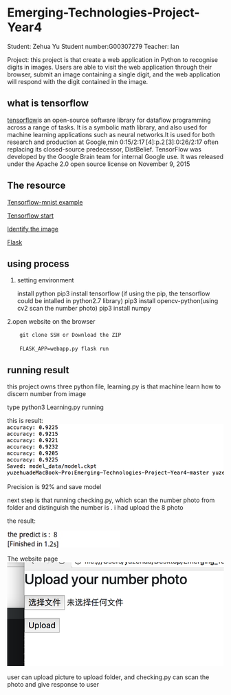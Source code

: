 # Emerging-Technologies-Project-Year4
          
Student: Zehua Yu  Student number:G00307279
             Teacher: Ian
          
Project: this project is that create a web application in Python to recognise digits in images. Users are  able to visit the web application through their browser, submit an image containing a single digit, and the web application will respond with the digit contained in the image. 
 
 
 ## what is tensorflow 
  
  [tensorflow](https://www.tensorflow.org/?hl=zh-cn)is an open-source software library for dataflow programming across a range of tasks. It is a symbolic math library, and also used for machine learning applications such as neural networks.It is used for both research and production at Google,min 0:15/2:17 [4]:p.2 [3]:0:26/2:17 often replacing its closed-source predecessor, DistBelief.
  TensorFlow was developed by the Google Brain team for internal Google use. It was released under the Apache 2.0 open source license on November 9, 2015
  
  ## The resource 
  
  [Tensorflow-mnist example](https://github.com/sugyan/tensorflow-mnist)
  
  [Tensorflow start](https://www.tensorflow.org/)
  
  [Identify the image](http://blog.csdn.net/wlmnzf/article/details/51040158)
  
  [Flask](http://flask.pocoo.org/)
  
  ## using process
  
  1. setting environment
        
        install python
        pip3 install tensorflow (if using the pip, the tensorflow could be intalled in python2.7 library)
        pip3 install opencv-python(using cv2 scan the number photo) 
        pip3 install numpy
  
 
  2.open website on the browser
       
        git clone SSH or Download the ZIP

        FLASK_APP=webapp.py flask run
  
  
  ## running result
  
  this project owns three python file, learning.py is that machine learn how to discern number from image
  
  type python3 Learning.py   running
  
  
  this is result:
  ![image](https://github.com/Zehuayu/Emerging_TechnologiesIan/blob/master/photo/learning_result.jpg)
  
  Precision is 92% and save model
  
  next step is that running checking.py, which scan the number photo from folder and distinguish the number is
  . i had upload the 8 photo
  
  the result:
  
  ![image](https://github.com/Zehuayu/Emerging_TechnologiesIan/blob/master/photo/1Qai5MFRThuOSjPBdLWNuQ_thumb_1858.jpg)
  
  The website page
  ![image](https://github.com/Zehuayu/Emerging_TechnologiesIan/blob/master/photo/webpage.jpg)
  
  user can upload picture to upload folder, and checking.py can scan the photo and give response to user
  
  
  
  
  
  
  
  
  
  
  
  
  
  
  
  
  
  
  
  